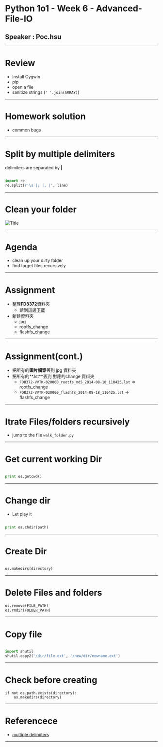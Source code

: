 # Python 1o1 - Week 6 - Advanced-File-IO
## Speaker : Poc.hsu
---

# Review
- Install Cygwin
- pip
- open a file
- sanitize strings (`' '.join(ARRAY)`)

---


# Homework solution

- common bugs

---


# Split by multiple delimiters

delimiters are separated by  **|**

```python

import re
re.split(r'\s |; |, |', line)

```


---

# Clean your folder

![]( https://i.imgur.com/RBPBSMR.png=50x "Title")

---

# Agenda

- clean up your dirty folder
- find target files recursively

---



# Assignment

- 整理**FD8372**資料夾
	- 請到這邊[下載](http://dqa-dev:1987/poc/fd8372)
- 新建資料夾
	- jpg
	- rootfs_change 
	- flashfs_change

---

# Assignment(cont.)	
- 把所有的**圖片檔案**丟到 jpg  資料夾
- 把所有的**.lst**丟到 對應的change 資料夾
	- `FD8372-VVTK-020000_rootfs_md5_2014-08-18_110425.lst` => rootfs_change
   - `FD8372-VVTK-020000_flashfs_2014-08-18_110425.lst` => flashfs_change

---



# Itrate Files/folders recursively

- jump to the file `walk_folder.py`


---


# Get current working Dir


```python

print os.getcwd()

```

---


# Change dir

- Let play it

```python

print os.chdir(path)
```

---




# Create Dir


```python

os.makedirs(directory)
```


---


# Delete Files and folders


```python
os.remove(FILE_PATH) 
os.rmdir(FOLDER_PATH)
```

---


# Copy file


```python

import shutil
shutil.copy2('/dir/file.ext', '/new/dir/newname.ext')
```

---

# Check before creating

	if not os.path.exists(directory):
	    os.makedirs(directory)

---


# Referencece

- [multiple delimiters](http://stackoverflow.com/questions/27397519/python-defining-string-split-delimiter)


---

